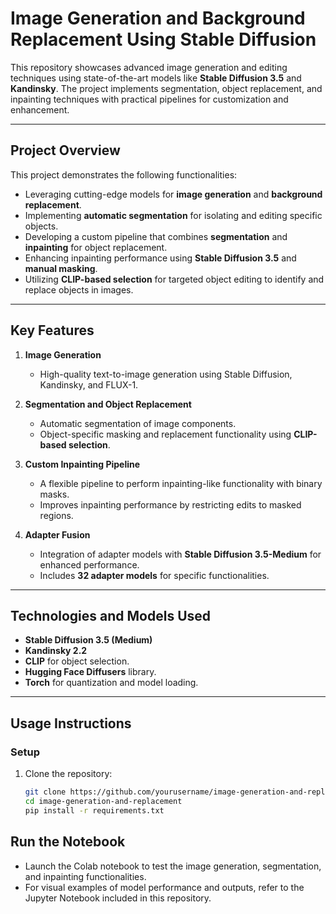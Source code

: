 # Image Generation and Background Replacement Using Stable Diffusion

This repository showcases advanced image generation and editing techniques using state-of-the-art models like **Stable Diffusion 3.5** and **Kandinsky**. The project implements segmentation, object replacement, and inpainting techniques with practical pipelines for customization and enhancement.

---

## Project Overview

This project demonstrates the following functionalities:  
- Leveraging cutting-edge models for **image generation** and **background replacement**.  
- Implementing **automatic segmentation** for isolating and editing specific objects.  
- Developing a custom pipeline that combines **segmentation** and **inpainting** for object replacement.  
- Enhancing inpainting performance using **Stable Diffusion 3.5** and **manual masking**.  
- Utilizing **CLIP-based selection** for targeted object editing to identify and replace objects in images.  

---

## Key Features

1. **Image Generation**
   - High-quality text-to-image generation using Stable Diffusion, Kandinsky, and FLUX-1.

2. **Segmentation and Object Replacement**
   - Automatic segmentation of image components.
   - Object-specific masking and replacement functionality using **CLIP-based selection**.

3. **Custom Inpainting Pipeline**
   - A flexible pipeline to perform inpainting-like functionality with binary masks.
   - Improves inpainting performance by restricting edits to masked regions.

4. **Adapter Fusion**
   - Integration of adapter models with **Stable Diffusion 3.5-Medium** for enhanced performance.
   - Includes **32 adapter models** for specific functionalities.

---

## Technologies and Models Used

- **Stable Diffusion 3.5 (Medium)**
- **Kandinsky 2.2**
- **CLIP** for object selection.
- **Hugging Face Diffusers** library.
- **Torch** for quantization and model loading.

---

## Usage Instructions

### Setup

1. Clone the repository:
   ```bash
   git clone https://github.com/yourusername/image-generation-and-replacement.git
   cd image-generation-and-replacement
   pip install -r requirements.txt
## Run the Notebook
- Launch the Colab notebook to test the image generation, segmentation, and inpainting functionalities.
- For visual examples of model performance and outputs, refer to the Jupyter Notebook included in this repository.
